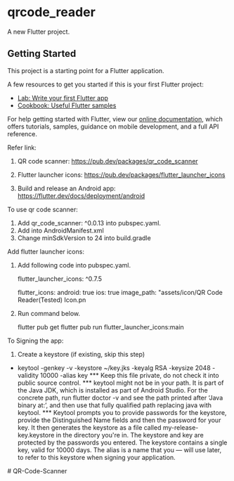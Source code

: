 # qrcode_reader

A new Flutter project.

## Getting Started

This project is a starting point for a Flutter application.

A few resources to get you started if this is your first Flutter project:

- [Lab: Write your first Flutter app](https://flutter.dev/docs/get-started/codelab)
- [Cookbook: Useful Flutter samples](https://flutter.dev/docs/cookbook)

For help getting started with Flutter, view our
[online documentation](https://flutter.dev/docs), which offers tutorials,
samples, guidance on mobile development, and a full API reference.


Refer link:
1. QR code scanner: https://pub.dev/packages/qr_code_scanner
2. Flutter launcher icons: https://pub.dev/packages/flutter_launcher_icons

3. Build and release an Android app: https://flutter.dev/docs/deployment/android

To use qr code scanner:
1. Add qr_code_scanner: ^0.0.13 into pubspec.yaml.
2. Add <uses-permission android:name="android.permission.CAMERA" /> into AndroidManifest.xml
3. Change minSdkVersion to 24 into build.gradle

Add flutter launcher icons:
1. Add following code into pubspec.yaml.

    flutter_launcher_icons: ^0.7.5

    flutter_icons:
    android: true
    ios: true
    image_path: "assets/icon/QR Code Reader(Tested) Icon.pn

2. Run command below.

    flutter pub get
    flutter pub run flutter_launcher_icons:main

To Signing the app:
1. Create a keystore (if existing, skip this step)
- keytool -genkey -v -keystore ~/key.jks -keyalg RSA -keysize 2048 -validity 10000 -alias key
*** Keep this file private,  do not check it into public source control.
***  keytool might not be in your path. It is part of the Java JDK, which is installed as part of Android Studio. For the concrete path, run flutter doctor -v and see the path printed after ‘Java binary at:’, and then use that fully qualified path replacing java with keytool.
*** Keytool prompts you to provide passwords for the keystore, provide the Distinguished Name fields and then the password for your key. It then generates the keystore as a file called my-release-key.keystore in the directory you're in. The keystore and key are protected by the passwords you entered. The keystore contains a single key, valid for 10000 days. The alias is a name that you — will use later, to refer to this keystore when signing your application.


#   Q R - C o d e - S c a n n e r  
 
